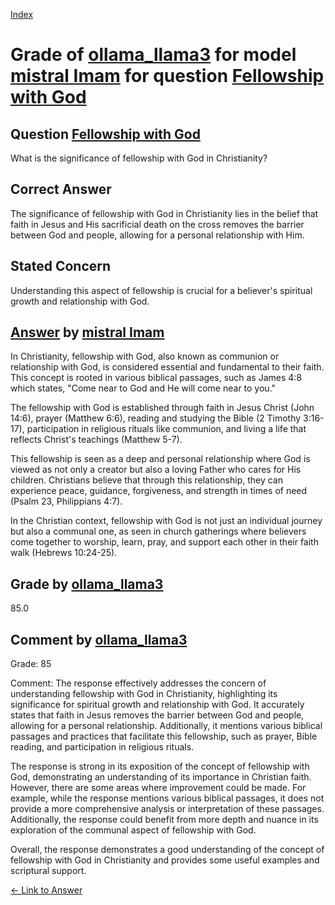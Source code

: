 
[Index](../../../../index.md)
# Grade of [ollama_llama3](../../../grading_models/ollama_llama3.md) for model [mistral Imam](../../../answering_models/mistral_Imam.md) for question [Fellowship with God](../../../questions/Fellowship_with_God.md)

## Question [Fellowship with God](../../../questions/Fellowship_with_God.md)
What is the significance of fellowship with God in Christianity?

## Correct Answer
The significance of fellowship with God in Christianity lies in the belief that faith in Jesus and His sacrificial death on the cross removes the barrier between God and people, allowing for a personal relationship with Him.

## Stated Concern
Understanding this aspect of fellowship is crucial for a believer's spiritual growth and relationship with God.

## [Answer](../Fellowship_with_God.md) by [mistral Imam](../../../answering_models/mistral_Imam.md)
 In Christianity, fellowship with God, also known as communion or relationship with God, is considered essential and fundamental to their faith. This concept is rooted in various biblical passages, such as James 4:8 which states, "Come near to God and He will come near to you."

The fellowship with God is established through faith in Jesus Christ (John 14:6), prayer (Matthew 6:6), reading and studying the Bible (2 Timothy 3:16-17), participation in religious rituals like communion, and living a life that reflects Christ's teachings (Matthew 5-7).

This fellowship is seen as a deep and personal relationship where God is viewed as not only a creator but also a loving Father who cares for His children. Christians believe that through this relationship, they can experience peace, guidance, forgiveness, and strength in times of need (Psalm 23, Philippians 4:7).

In the Christian context, fellowship with God is not just an individual journey but also a communal one, as seen in church gatherings where believers come together to worship, learn, pray, and support each other in their faith walk (Hebrews 10:24-25).

## Grade by [ollama_llama3](../../../grading_models/ollama_llama3.md)
85.0

## Comment by [ollama_llama3](../../../grading_models/ollama_llama3.md)
Grade: 85

Comment: The response effectively addresses the concern of understanding fellowship with God in Christianity, highlighting its significance for spiritual growth and relationship with God. It accurately states that faith in Jesus removes the barrier between God and people, allowing for a personal relationship. Additionally, it mentions various biblical passages and practices that facilitate this fellowship, such as prayer, Bible reading, and participation in religious rituals.

The response is strong in its exposition of the concept of fellowship with God, demonstrating an understanding of its importance in Christian faith. However, there are some areas where improvement could be made. For example, while the response mentions various biblical passages, it does not provide a more comprehensive analysis or interpretation of these passages. Additionally, the response could benefit from more depth and nuance in its exploration of the communal aspect of fellowship with God.

Overall, the response demonstrates a good understanding of the concept of fellowship with God in Christianity and provides some useful examples and scriptural support.

[&lt;- Link to Answer](../Fellowship_with_God.md)
